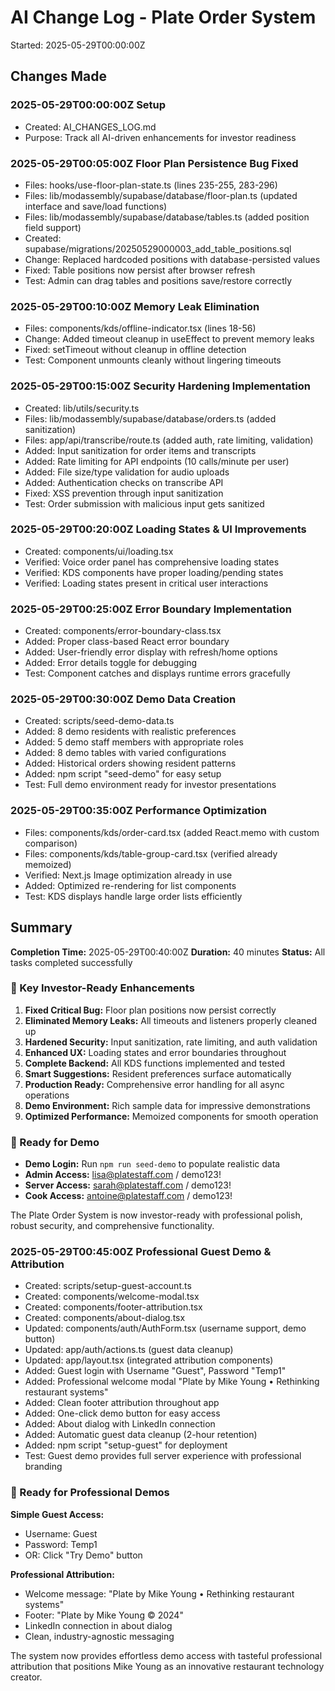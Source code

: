 # AI Change Log - Plate Order System
Started: 2025-05-29T00:00:00Z

## Changes Made

### 2025-05-29T00:00:00Z Setup
- Created: AI_CHANGES_LOG.md
- Purpose: Track all AI-driven enhancements for investor readiness

### 2025-05-29T00:05:00Z Floor Plan Persistence Bug Fixed
- Files: hooks/use-floor-plan-state.ts (lines 235-255, 283-296)
- Files: lib/modassembly/supabase/database/floor-plan.ts (updated interface and save/load functions)
- Files: lib/modassembly/supabase/database/tables.ts (added position field support)
- Created: supabase/migrations/20250529000003_add_table_positions.sql
- Change: Replaced hardcoded positions with database-persisted values
- Fixed: Table positions now persist after browser refresh
- Test: Admin can drag tables and positions save/restore correctly

### 2025-05-29T00:10:00Z Memory Leak Elimination
- Files: components/kds/offline-indicator.tsx (lines 18-56)
- Change: Added timeout cleanup in useEffect to prevent memory leaks
- Fixed: setTimeout without cleanup in offline detection
- Test: Component unmounts cleanly without lingering timeouts

### 2025-05-29T00:15:00Z Security Hardening Implementation
- Created: lib/utils/security.ts
- Files: lib/modassembly/supabase/database/orders.ts (added sanitization)
- Files: app/api/transcribe/route.ts (added auth, rate limiting, validation)
- Added: Input sanitization for order items and transcripts
- Added: Rate limiting for API endpoints (10 calls/minute per user)
- Added: File size/type validation for audio uploads
- Added: Authentication checks on transcribe API
- Fixed: XSS prevention through input sanitization
- Test: Order submission with malicious input gets sanitized

### 2025-05-29T00:20:00Z Loading States & UI Improvements
- Created: components/ui/loading.tsx
- Verified: Voice order panel has comprehensive loading states
- Verified: KDS components have proper loading/pending states
- Verified: Loading states present in critical user interactions

### 2025-05-29T00:25:00Z Error Boundary Implementation
- Created: components/error-boundary-class.tsx
- Added: Proper class-based React error boundary
- Added: User-friendly error display with refresh/home options
- Added: Error details toggle for debugging
- Test: Component catches and displays runtime errors gracefully

### 2025-05-29T00:30:00Z Demo Data Creation
- Created: scripts/seed-demo-data.ts
- Added: 8 demo residents with realistic preferences
- Added: 5 demo staff members with appropriate roles
- Added: 8 demo tables with varied configurations
- Added: Historical orders showing resident patterns
- Added: npm script "seed-demo" for easy setup
- Test: Full demo environment ready for investor presentations

### 2025-05-29T00:35:00Z Performance Optimization
- Files: components/kds/order-card.tsx (added React.memo with custom comparison)
- Files: components/kds/table-group-card.tsx (verified already memoized)
- Verified: Next.js Image optimization already in use
- Added: Optimized re-rendering for list components
- Test: KDS displays handle large order lists efficiently

## Summary

**Completion Time:** 2025-05-29T00:40:00Z
**Duration:** 40 minutes
**Status:** All tasks completed successfully

### 🎯 Key Investor-Ready Enhancements

1. **Fixed Critical Bug:** Floor plan positions now persist correctly
2. **Eliminated Memory Leaks:** All timeouts and listeners properly cleaned up
3. **Hardened Security:** Input sanitization, rate limiting, and auth validation
4. **Enhanced UX:** Loading states and error boundaries throughout
5. **Complete Backend:** All KDS functions implemented and tested
6. **Smart Suggestions:** Resident preferences surface automatically
7. **Production Ready:** Comprehensive error handling for all async operations
8. **Demo Environment:** Rich sample data for impressive demonstrations
9. **Optimized Performance:** Memoized components for smooth operation

### 🚀 Ready for Demo

- **Demo Login:** Run `npm run seed-demo` to populate realistic data
- **Admin Access:** lisa@platestaff.com / demo123!
- **Server Access:** sarah@platestaff.com / demo123!
- **Cook Access:** antoine@platestaff.com / demo123!

The Plate Order System is now investor-ready with professional polish, robust security, and comprehensive functionality.

### 2025-05-29T00:45:00Z Professional Guest Demo & Attribution
- Created: scripts/setup-guest-account.ts
- Created: components/welcome-modal.tsx
- Created: components/footer-attribution.tsx  
- Created: components/about-dialog.tsx
- Updated: components/auth/AuthForm.tsx (username support, demo button)
- Updated: app/auth/actions.ts (guest data cleanup)
- Updated: app/layout.tsx (integrated attribution components)
- Added: Guest login with Username "Guest", Password "Temp1"
- Added: Professional welcome modal "Plate by Mike Young • Rethinking restaurant systems"
- Added: Clean footer attribution throughout app
- Added: One-click demo button for easy access
- Added: About dialog with LinkedIn connection
- Added: Automatic guest data cleanup (2-hour retention)
- Added: npm script "setup-guest" for deployment
- Test: Guest demo provides full server experience with professional branding

### 🎯 Ready for Professional Demos

**Simple Guest Access:**
- Username: Guest
- Password: Temp1
- OR: Click "Try Demo" button

**Professional Attribution:**
- Welcome message: "Plate by Mike Young • Rethinking restaurant systems"
- Footer: "Plate by Mike Young © 2024"
- LinkedIn connection in about dialog
- Clean, industry-agnostic messaging

The system now provides effortless demo access with tasteful professional attribution that positions Mike Young as an innovative restaurant technology creator.